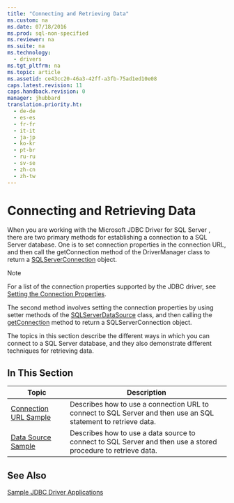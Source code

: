 ```yaml
---
title: "Connecting and Retrieving Data"
ms.custom: na
ms.date: 07/18/2016
ms.prod: sql-non-specified
ms.reviewer: na
ms.suite: na
ms.technology: 
  - drivers
ms.tgt_pltfrm: na
ms.topic: article
ms.assetid: ce43cc20-46a3-42ff-a3fb-75ad1ed10e08
caps.latest.revision: 11
caps.handback.revision: 0
manager: jhubbard
translation.priority.ht: 
  - de-de
  - es-es
  - fr-fr
  - it-it
  - ja-jp
  - ko-kr
  - pt-br
  - ru-ru
  - sv-se
  - zh-cn
  - zh-tw
---
```

# Connecting and Retrieving Data
  When you are working with the  Microsoft JDBC Driver for SQL Server , there are two primary methods for establishing a connection to a  SQL Server  database. One is to set connection properties in the connection URL, and then call the getConnection method of the DriverManager class to return a [SQLServerConnection](../content/SQLServerConnection-Class.md) object.  
  
> [!NOTE]  
>  For a list of the connection properties supported by the JDBC driver, see [Setting the Connection Properties](../content/Setting-the-Connection-Properties.md).  
  
 The second method involves setting the connection properties by using setter methods of the [SQLServerDataSource](../content/SQLServerDataSource-Class.md) class, and then calling the [getConnection](../content/getConnection-Method--SQLServerDataSource-.md) method to return a SQLServerConnection object.  
  
 The topics in this section describe the different ways in which you can connect to a  SQL Server  database, and they also demonstrate different techniques for retrieving data.  
  
## In This Section  
  
|Topic|Description|  
|-----------|-----------------|  
|[Connection URL Sample](../content/Connection-URL-Sample.md)|Describes how to use a connection URL to connect to  SQL Server  and then use an SQL statement to retrieve data.|  
|[Data Source Sample](../content/Data-Source-Sample.md)|Describes how to use a data source to connect to SQL Server and then use a stored procedure to retrieve data.|  
  
## See Also  
 [Sample JDBC Driver Applications](../content/Sample-JDBC-Driver-Applications.md)  
  
  